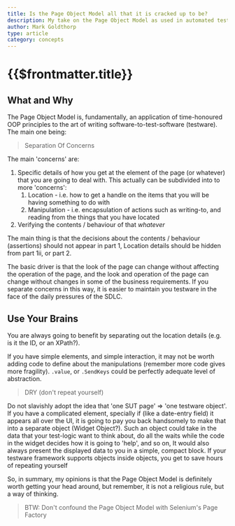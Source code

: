 ```yaml
---
title: Is the Page Object Model all that it is cracked up to be?
description: My take on the Page Object Model as used in automated testing (principally Selenium, and its friends)
author: Mark Goldthorp
type: article
category: concepts
---
```

# {{$frontmatter.title}}

## What and Why

The Page Object Model is, fundamentally, an application of time-honoured OOP principles to the art of writing software-to-test-software (testware). The main one being: 

> Separation Of Concerns

The main 'concerns' are:

1. Specific details of how you get at the element of the page (or whatever) that you are going to deal with. This actually can be subdivided into to more 'concerns':
   1. Location - i.e. how to get a handle on the items that you will be having something to do with
   1. Manipulation - i.e. encapsulation of actions such as writing-to, and reading from the things that you have located
1. Verifying the contents / behaviour of that _whatever_

The main thing is that the decisions about the contents / behaviour (assertions) should not appear in part 1, Location details should be hidden from part 1ii, or part 2.

The basic driver is that the look of the page can change without affecting the operation of the page, and the look and operation of the page can change without changes in some of the business requirements. If you separate concerns in this way, it is easier to maintain you testware in the face of the daily pressures of the SDLC.

## Use Your Brains

You are always going to benefit by separating out the location details (e.g. is it the ID, or an XPath?). 

If you have simple elements, and simple interaction, it may not be worth adding code to define about the manipulations (remember more code gives more fragility). `.value`, or `.SendKeys` could be perfectly adequate level of abstraction.  

> DRY (don't repeat yourself)

Do not slavishly adopt the idea that 'one SUT page' => 'one testware object'. If you have a complicated element, specially if (like a date-entry field) it appears all over the UI, it is going to pay you back handsomely to make that into a separate object (Widget Object?). Such an object could take in the data that your test-logic want to think about, do all the waits while the code in the widget decides how it is going to 'help', and so on, It would also always present the displayed data to you in a simple, compact block. If your testware framework supports objects inside objects, you get to save hours of repeating yourself

So, in summary, my opinions is that the Page Object Model is definitely worth getting your head around, but remember, it is not a religious rule, but a way of thinking.

> BTW: Don't confound the Page Object Model with Selenium's Page Factory 
